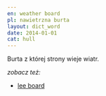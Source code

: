 ```yaml
---
en: weather board
pl: nawietrzna burta
layout: dict_word
date: 2014-01-01
cat: hull
---
```


Burta z której strony wieje wiatr.

*zobacz też:*

* [lee board](/dict/l/lee-board.html)